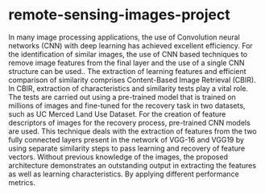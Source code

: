 # remote-sensing-images-project
In many image processing applications, the use of Convolution neural networks (CNN) with deep learning has achieved excellent efficiency. For the identification of similar images, the use of CNN based techniques to remove image features from the final layer and the use of a single CNN structure can be used.. The extraction of learning features and efficient comparison of similarity comprises Content-Based Image Retrieval (CBIR). In CBIR, extraction of characteristics and similarity tests play a vital role. The tests are carried out using a pre-trained model that is trained on millions of images and fine-tuned for the recovery task in two datasets, such as UC Merced Land Use Dataset. For the creation of feature descriptors of images for the recovery process, pre-trained CNN models are used. This technique deals with the extraction of features from the two fully connected layers present in the network of VGG-16 and VGG19 by using separate similarity steps to pass learning and recovery of feature vectors. Without previous knowledge of the images, the proposed architecture demonstrates an outstanding output in extracting the features as well as learning characteristics. By applying different performance metrics.

